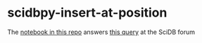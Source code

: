 # scidbpy-insert-at-position

The [notebook in this repo](https://github.com/ksens/scidbpy-insert-at-position/blob/master/scidbpy-insert-at-position.ipynb) answers [this query](http://forum.paradigm4.com/t/insert-array-at-position/1338) at the SciDB forum 
